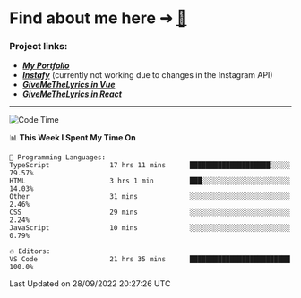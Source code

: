 # Find about me here ➜ [🧑](https://pauabella.dev)

### Project links:
- ***[My Portfolio](https://pauabella.dev)***
- ***[Instafy](https://instafy.me)*** (currently not working due to changes in the Instagram API)
- ***[GiveMeTheLyrics in Vue](https://lyrics.pauabella.dev)***
- ***[GiveMeTheLyrics in React](https://pauabella.dev/GiveMeTheLyrics)***

---
<!--START_SECTION:waka-->
![Code Time](http://img.shields.io/badge/Code%20Time-1%2C486%20hrs%2031%20mins-blue)

📊 **This Week I Spent My Time On** 

```text
💬 Programming Languages: 
TypeScript               17 hrs 11 mins      ████████████████████░░░░░   79.57% 
HTML                     3 hrs 1 min         ███░░░░░░░░░░░░░░░░░░░░░░   14.03% 
Other                    31 mins             ░░░░░░░░░░░░░░░░░░░░░░░░░   2.46% 
CSS                      29 mins             ░░░░░░░░░░░░░░░░░░░░░░░░░   2.24% 
JavaScript               10 mins             ░░░░░░░░░░░░░░░░░░░░░░░░░   0.79%

🔥 Editors: 
VS Code                  21 hrs 35 mins      █████████████████████████   100.0%

```


 Last Updated on 28/09/2022 20:27:26 UTC
<!--END_SECTION:waka-->
